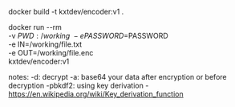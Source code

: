docker build -t kxtdev/encoder:v1 . 

docker run --rm \
-v $PWD:/working \
-e PASSWORD=$PASSWORD \
-e IN=/working/file.txt \
-e OUT=/working/file.enc \
kxtdev/encoder:v1

notes:
    -d: decrypt
    -a: base64 your data after encryption or before decryption
    -pbkdf2: using key derivation - https://en.wikipedia.org/wiki/Key_derivation_function